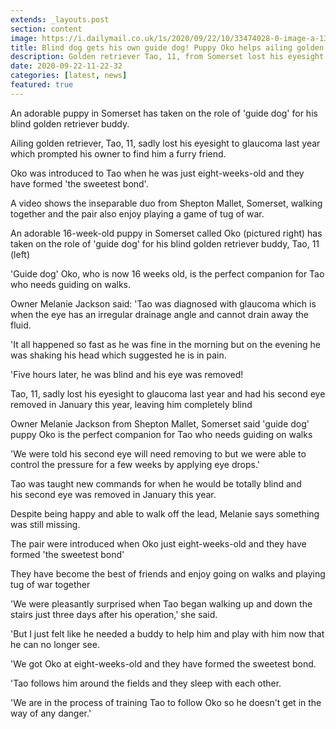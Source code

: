 ```yaml
---
extends: _layouts.post
section: content
image: https://i.dailymail.co.uk/1s/2020/09/22/10/33474028-0-image-a-13_1600765672085.jpg 
title: Blind dog gets his own guide dog! Puppy Oko helps ailing golden retriever Tao find his way on walks 
description: Golden retriever Tao, 11, from Somerset lost his eyesight last year but he now has his own guide dog Oko, aged just 16 weeks. An adorable video shows the pair out on a walk together. 
date: 2020-09-22-11-22-32 
categories: [latest, news] 
featured: true 
--- 
```

An adorable puppy in Somerset has taken on the role of 'guide dog' for his blind golden retriever buddy.

Ailing golden retriever, Tao, 11, sadly lost his eyesight to glaucoma last year which prompted his owner to find him a furry friend.

Oko was introduced to Tao when he was just eight-weeks-old and they have formed 'the sweetest bond'. 

A video shows the inseparable duo from Shepton Mallet, Somerset, walking together and the pair also enjoy playing a game of tug of war.  

An adorable 16-week-old puppy in Somerset called Oko (pictured right) has taken on the role of 'guide dog' for his blind golden retriever buddy, Tao, 11 (left)

'Guide dog' Oko, who is now 16 weeks old, is the perfect companion for Tao who needs guiding on walks. 

Owner Melanie Jackson said: 'Tao was diagnosed with glaucoma which is when the eye has an irregular drainage angle and cannot drain away the fluid.

'It all happened so fast as he was fine in the morning but on the evening he was shaking his head which suggested he is in pain.

'Five hours later, he was blind and his eye was removed!

Tao, 11, sadly lost his eyesight to glaucoma last year and had his second eye removed in January this year, leaving him completely blind

Owner Melanie Jackson from Shepton Mallet, Somerset said 'guide dog' puppy Oko is the perfect companion for Tao who needs guiding on walks

'We were told his second eye will need removing to but we were able to control the pressure for a few weeks by applying eye drops.'

Tao was taught new commands for when he would be totally blind and his second eye was removed in January this year.

Despite being happy and able to walk off the lead, Melanie says something was still missing.

The pair were introduced when Oko just eight-weeks-old and they have formed 'the sweetest bond'

They have become the best of friends and enjoy going on walks and playing tug of war together 

 'We were pleasantly surprised when Tao began walking up and down the stairs just three days after his operation,' she said.

'But I just felt like he needed a buddy to help him and play with him now that he can no longer see.

'We got Oko at eight-weeks-old and they have formed the sweetest bond.

'Tao follows him around the fields and they sleep with each other.

'We are in the process of training Tao to follow Oko so he doesn't get in the way of any danger.'

